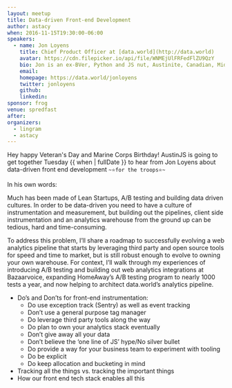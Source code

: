 ```yaml
---
layout: meetup
title: Data-driven Front-end Development
author: astacy
when: 2016-11-15T19:30:00-06:00
speakers:
  - name: Jon Loyens
    title: Chief Product Officer at [data.world](http://data.world)
    avatar: https://cdn.filepicker.io/api/file/WNMEjUlFRFedFlZU9QzY
    bio: Jon is an ex-BVer, Python and JS nut, Austinite, Canadian, Midgetman, Tennis Player, and Geek.
    email:
    homepage: https://data.world/jonloyens
    twitter: jonloyens
    github:
    linkedin:
sponsor: frog
venue: spredfast
after:
organizers:
  - lingram
  - astacy
---
```


Hey happy Veteran's Day and Marine Corps Birthday! AustinJS is going to get together Tuesday {{ when | fullDate }} to hear from Jon Loyens about data-driven front end development `~⭐️for the troops⭐️~`

In his own words:

Much has been made of Lean Startups, A/B testing and building data driven cultures. In order to be data-driven you need to have a culture of instrumentation and measurement, but building out the pipelines, client side instrumentation and an analytics warehouse from the ground up can be tedious, hard and time-consuming.

To address this problem, I’ll share a roadmap to successfully evolving a web analytics pipeline that starts by leveraging third party and open source tools for speed and time to market, but is still robust enough to evolve to owning your own warehouse. For context, I’ll walk through my experiences of introducing A/B testing and building out web analytics integrations at Bazaarvoice, expanding HomeAway’s A/B testing program to nearly 1000 tests a year, and now helping to architect data.world’s analytics pipeline.

* Do’s and Don’ts for front-end instrumentation:
    * Do use exception track (Sentry) as well as event tracking
    * Don’t use a general purpose tag manager
    * Do leverage third party tools along the way
    * Do plan to own your analytics stack eventually
    * Don’t give away all your data
    * Don’t believe the ‘one line of JS’ hype/No silver bullet
    * Do provide a way for your business team to experiment with tooling
    * Do be explicit
    * Do keep allocation and bucketing in mind
* Tracking all the things vs. tracking the important things
* How our front end tech stack enables all this
